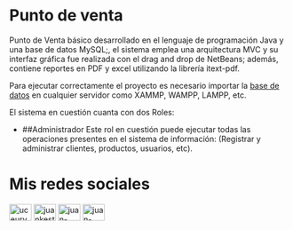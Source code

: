 # Punto de venta
Punto de Venta básico desarrollado en el lenguaje de programación Java y una base de datos MySQL;, el sistema emplea una arquitectura MVC y su interfaz gráfica fue realizada con el drag and drop de NetBeans; además, contiene reportes en PDF y excel utilizando la librería itext-pdf.

Para ejecutar correctamente el proyecto es necesario importar la [base de datos](https://github.com/Juan-Carlos-Estevez-Vargas/punto-de-venta-basico-java/tree/master/database) en cualquier servidor como XAMMP, WAMPP, LAMPP, etc.

El sistema en cuestión cuanta con dos Roles:

* ##Administrador
Este rol en cuestión puede ejecutar todas las operaciones presentes en el sistema de información: (Registrar y administrar clientes, productos, usuarios, etc).

# Mis redes sociales

 <a href="https://www.youtube.com/channel/UCEUrVWPMTrXIWzn5CwnjYhQ" target="blank"><img align="center" src="https://raw.githubusercontent.com/rahuldkjain/github-profile-readme-generator/master/src/images/icons/Social/youtube.svg" alt="uceurvwpmtrxiwzn5cwnjyhq" height="30" width="40" /></a> 
<a href="https://instagram.com/juankestevez" target="blank"><img align="center" src="https://raw.githubusercontent.com/rahuldkjain/github-profile-readme-generator/master/src/images/icons/Social/instagram.svg" alt="juankestevez" height="30" width="40" /></a>
 <a href="https://linkedin.com/in/juan-carlos-estevez-vargas-4abb8b14a/" target="blank"><img align="center" src="https://raw.githubusercontent.com/rahuldkjain/github-profile-readme-generator/master/src/images/icons/Social/linked-in-alt.svg" alt="juan-carlos-estevez-vargas-4abb8b14a/" height="30" width="40" /></a> 
 <a href="https://codepen.io/juan-carlos-estevez-vargas" target="blank"><img align="center" src="https://raw.githubusercontent.com/rahuldkjain/github-profile-readme-generator/master/src/images/icons/Social/codepen.svg" alt="juan-carlos-estevez-vargas" height="30" width="40" /></a>
